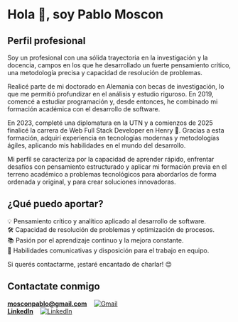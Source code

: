 # Hola 👋, soy Pablo Moscon 

## Perfil profesional 

Soy un profesional con una sólida trayectoria en la investigación y la docencia, campos en los que he desarrollado un fuerte pensamiento crítico, una metodología precisa y capacidad de resolución de problemas.

Realicé parte de mi doctorado en Alemania con becas de investigación, lo que me permitió profundizar en el análisis y estudio riguroso. En 2019, comencé a estudiar programación y, desde entonces, he combinado mi formación académica con el desarrollo de software.

En 2023, completé una diplomatura en la UTN y a comienzos de 2025 finalicé la carrera de Web Full Stack Developer en Henry 🚀. Gracias a esta formación, adquirí experiencia en tecnologías modernas y metodologías ágiles, aplicando mis habilidades en el mundo del desarrollo.

Mi perfil se caracteriza por la capacidad de aprender rápido, enfrentar desafíos con pensamiento estructurado y aplicar mi formación previa en el terreno académico a problemas tecnológicos para abordarlos de forma ordenada y original, y para crear soluciones innovadoras.

## ¿Qué puedo aportar?
💡 Pensamiento crítico y analítico aplicado al desarrollo de software.  
🛠️ Capacidad de resolución de problemas y optimización de procesos.  
📚 Pasión por el aprendizaje continuo y la mejora constante.  
🤝 Habilidades comunicativas y disposición para el trabajo en equipo.

Si querés contactarme, ¡estaré encantado de charlar! 😊

## Contactate conmigo 
[**mosconpablo@gmail.com**](mailto:mosconpablo@gmail.com)  &nbsp;&nbsp; [![Gmail](https://img.icons8.com/color/32/000000/gmail-new.png)](mailto:mosconpablo@gmail.com)  
[**LinkedIn**](https://www.linkedin.com/in/pablo-mosc%C3%B3n-7990142b0/)  &nbsp;&nbsp; [![LinkedIn](https://img.icons8.com/color/32/000000/linkedin.png)](https://www.linkedin.com/in/pablo-mosc%C3%B3n-7990142b0/)



